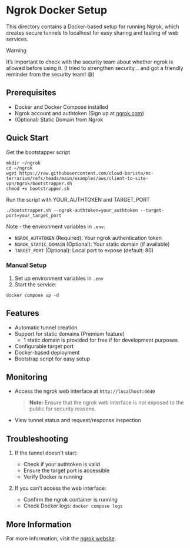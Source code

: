# Ngrok Docker Setup

This directory contains a Docker-based setup for running Ngrok, which creates secure tunnels to localhost for easy sharing and testing of web services.

> [!WARNING]
> It’s important to check with the security team about whether ngrok is allowed before using it. (I tried to strengthen security... and got a friendly reminder from the security team! :sweat_smile:)

## Prerequisites

- Docker and Docker Compose installed
- Ngrok account and authtoken (Sign up at [ngrok.com](https://ngrok.com))
- (Optional) Static Domain from Ngrok

## Quick Start

Get the bootstapper script

```shell
mkdir ~/ngrok
cd ~/ngrok
wget https://raw.githubusercontent.com/cloud-barista/mc-terrarium/refs/heads/main/examples/aws/client-to-site-vpn/ngrok/bootstrapper.sh
chmod +x bootstrapper.sh
```

Run the script with YOUR_AUTHTOKEN and TARGET_PORT

```shell
./bootstrapper.sh --ngrok-authtoken=your_authtoken --target-port=your_target_port
```

Note - the environment variables in `.env`:

- `NGROK_AUTHTOKEN` (Required): Your ngrok authentication token
- `NGROK_STATIC_DOMAIN` (Optional): Your static domain (if available)
- `TARGET_PORT` (Optional): Local port to expose (default: 80)

### Manual Setup

1. Set up environment variables in `.env`
2. Start the service:

```shell
docker compose up -d
```

## Features

- Automatic tunnel creation
- Support for static domains (Premium feature)
  - 1 static domain is provided for free if for development purposes
- Configurable target port
- Docker-based deployment
- Bootstrap script for easy setup

## Monitoring

- Access the ngrok web interface at `http://localhost:4040`
  > **Note:** Ensure that the ngrok web interface is not exposed to the public for security reasons.
- View tunnel status and request/response inspection

## Troubleshooting

1. If the tunnel doesn't start:

   - Check if your authtoken is valid
   - Ensure the target port is accessible
   - Verify Docker is running

2. If you can't access the web interface:
   - Confirm the ngrok container is running
   - Check Docker logs: `docker compose logs`

## More Information

For more information, visit the [ngrok website](https://ngrok.com/).
